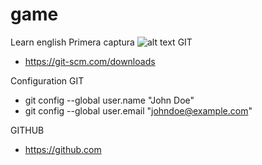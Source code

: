 # game
Learn english
Primera captura
![alt text](https://i.imgur.com/goyJqpD.png)
GIT
- https://git-scm.com/downloads

Configuration GIT

- git config --global user.name "John Doe"
- git config --global user.email "johndoe@example.com"

GITHUB
- https://github.com
